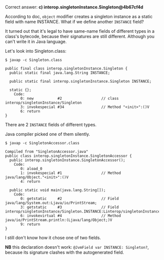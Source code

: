Correct answer: **c) interop.singletonInstance.Singleton@4b67cf4d**


According to doc, `object` modifier creates a singleton instance as a static field with name INSTANCE. What if we define
another `INSTANCE` field?

It turned out that it's legal to have same-name fields of different types in a class's bytecode, because their signatures
are still different. Although you can't write it in Java language.

Let's look into Singleton.class:
```
$ javap -c Singleton.class

public final class interop.singletonInstance.Singleton {
  public static final java.lang.String INSTANCE;

  public static final interop.singletonInstance.Singleton INSTANCE;

  static {};
    Code:
       0: new           #2                  // class interop/singletonInstance/Singleton
       3: invokespecial #34                 // Method "<init>":()V
       6: return
}
```
There are 2 `INSTANCE` fields of different types.


Java compiler picked one of them silently.
```
$ javap -c SingletonAccessor.class

Compiled from "SingletonAccessor.java"
public class interop.singletonInstance.SingletonAccessor {
  public interop.singletonInstance.SingletonAccessor();
    Code:
       0: aload_0
       1: invokespecial #1                  // Method java/lang/Object."<init>":()V
       4: return

  public static void main(java.lang.String[]);
    Code:
       0: getstatic     #2                  // Field java/lang/System.out:Ljava/io/PrintStream;
       3: getstatic     #3                  // Field interop/singletonInstance/Singleton.INSTANCE:Linterop/singletonInstance/Singleton;
       6: invokevirtual #4                  // Method java/io/PrintStream.println:(Ljava/lang/Object;)V
       9: return
}

```
I still don't know how it chose one of two fields.

**NB** this declaration doesn't work: `@JvmField var INSTANCE: Singleton?`, because its signature clashes with the autogenerated field.
